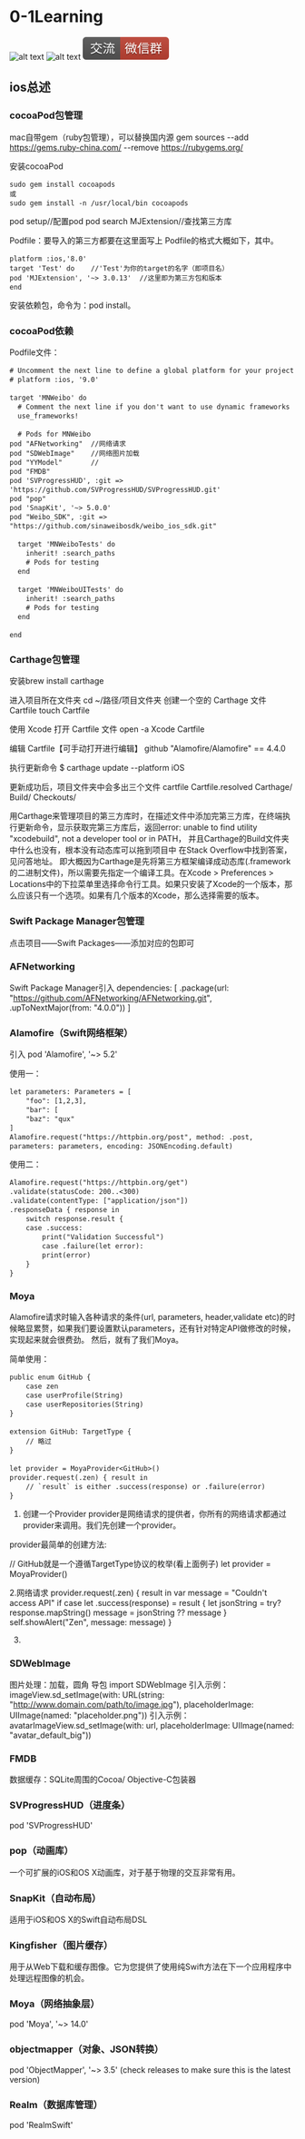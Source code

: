 # 0-1Learning

![alt text](../static/common/svg/luoxiaosheng.svg "公众号")
![alt text](../static/common/svg/luoxiaosheng_learning.svg "学习")
![alt text](../static/common/svg/luoxiaosheng_wechat.svg "微信")



## ios总述

### cocoaPod包管理
mac自带gem（ruby包管理），可以替换国内源
gem sources --add https://gems.ruby-china.com/ --remove https://rubygems.org/

安装cocoaPod
```
sudo gem install cocoapods
或
sudo gem install -n /usr/local/bin cocoapods
```

pod setup//配置pod
pod search MJExtension//查找第三方库

Podfile：要导入的第三方都要在这里面写上
Podfile的格式大概如下，其中。
```
platform :ios,'8.0'
target 'Test' do    //'Test'为你的target的名字（即项目名）
pod 'MJExtension', '~> 3.0.13'  //这里即为第三方包和版本
end
```

安装依赖包，命令为：pod install。


### cocoaPod依赖

Podfile文件：
```
# Uncomment the next line to define a global platform for your project
# platform :ios, '9.0'

target 'MNWeibo' do
  # Comment the next line if you don't want to use dynamic frameworks
  use_frameworks!

  # Pods for MNWeibo
pod "AFNetworking"  //网络请求
pod "SDWebImage"    //网络图片加载
pod "YYModel"       //
pod "FMDB"
pod 'SVProgressHUD', :git => 'https://github.com/SVProgressHUD/SVProgressHUD.git'
pod "pop"
pod 'SnapKit', '~> 5.0.0'
pod "Weibo_SDK", :git => "https://github.com/sinaweibosdk/weibo_ios_sdk.git"

  target 'MNWeiboTests' do
    inherit! :search_paths
    # Pods for testing
  end

  target 'MNWeiboUITests' do
    inherit! :search_paths
    # Pods for testing
  end

end

```

### Carthage包管理
安装brew install carthage

进入项目所在文件夹
cd ~/路径/项目文件夹
创建一个空的 Carthage 文件 Cartfile
touch Cartfile

使用 Xcode 打开 Cartfile 文件
open -a Xcode Cartfile

编辑 Cartfile【可手动打开进行编辑】
github "Alamofire/Alamofire" == 4.4.0

执行更新命令
$ carthage update --platform iOS

更新成功后，项目文件夹中会多出三个文件
        cartfile
        Cartfile.resolved
        Carthage/ 
        Build/
        Checkouts/
        

用Carthage来管理项目的第三方库时，在描述文件中添加完第三方库，在终端执行更新命令，显示获取完第三方库后，返回error: unable to find utility "xcodebuild", not a developer tool or in PATH，
并且Carthage的Build文件夹中什么也没有，根本没有动态库可以拖到项目中
在Stack Overflow中找到答案，见问答地址。
即大概因为Carthage是先将第三方框架编译成动态库(.framework的二进制文件)，所以需要先指定一个编译工具。在Xcode > Preferences > Locations中的下拉菜单里选择命令行工具。如果只安装了Xcode的一个版本，那么应该只有一个选项。如果有几个版本的Xcode，那么选择需要的版本。


### Swift Package Manager包管理
点击项目——Swift Packages——添加对应的包即可

### AFNetworking
Swift Package Manager引入
dependencies: [
    .package(url: "https://github.com/AFNetworking/AFNetworking.git", .upToNextMajor(from: "4.0.0"))
]

### Alamofire（Swift网络框架）
引入
pod 'Alamofire', '~> 5.2'

使用一：
```
let parameters: Parameters = [
    "foo": [1,2,3],
    "bar": [
    "baz": "qux"
]
Alamofire.request("https://httpbin.org/post", method: .post, parameters: parameters, encoding: JSONEncoding.default)
```

使用二：
```
Alamofire.request("https://httpbin.org/get")
.validate(statusCode: 200..<300)
.validate(contentType: ["application/json"])
.responseData { response in
    switch response.result {
    case .success:
        print("Validation Successful")
        case .failure(let error):
        print(error)
    }
}
```

### Moya
Alamofire请求时输入各种请求的条件(url, parameters, header,validate etc)的时候略显累赘，如果我们要设置默认parameters，还有针对特定API做修改的时候，实现起来就会很费劲。
然后，就有了我们Moya。

简单使用：
```
public enum GitHub {
    case zen
    case userProfile(String)
    case userRepositories(String)
}

extension GitHub: TargetType {
    // 略过
}

let provider = MoyaProvider<GitHub>()
provider.request(.zen) { result in
    // `result` is either .success(response) or .failure(error)
}
```
1. 创建一个Provider
provider是网络请求的提供者，你所有的网络请求都通过provider来调用。我们先创建一个provider。

provider最简单的创建方法:

// GitHub就是一个遵循TargetType协议的枚举(看上面例子)
let provider = MoyaProvider<GitHub>()

2.网络请求
provider.request(.zen) { result in
            var message = "Couldn't access API"
            if case let .success(response) = result {
                let jsonString = try? response.mapString()
                message = jsonString ?? message
            }
            self.showAlert("Zen", message: message)
        }

3.

### SDWebImage
图片处理：加载，圆角
导包
import SDWebImage
引入示例：
imageView.sd_setImage(with: URL(string: "http://www.domain.com/path/to/image.jpg"), placeholderImage: UIImage(named: "placeholder.png"))
引入示例：
avatarImageView.sd_setImage(with: url, placeholderImage: UIImage(named: "avatar_default_big"))

### FMDB
数据缓存：SQLite周围的Cocoa/ Objective-C包装器

### SVProgressHUD（进度条）
pod 'SVProgressHUD'

### pop（动画库）
一个可扩展的iOS和OS X动画库，对于基于物理的交互非常有用。

### SnapKit（自动布局）
适用于iOS和OS X的Swift自动布局DSL

### Kingfisher（图片缓存）
用于从Web下载和缓存图像。它为您提供了使用纯Swift方法在​​下一个应用程序中处理远程图像的机会。

### Moya（网络抽象层）
pod 'Moya', '~> 14.0'

### objectmapper（对象、JSON转换）
pod 'ObjectMapper', '~> 3.5' (check releases to make sure this is the latest version)

### Realm（数据库管理）
pod 'RealmSwift'
